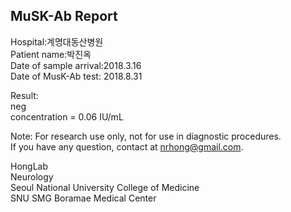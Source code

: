 
## MuSK-Ab Report

Hospital:계명대동산병원  
Patient name:박진옥  
Date of sample arrival:2018.3.16  
Date of MusK-Ab test: 2018.8.31  

Result:  
neg  
concentration = 0.06 IU/mL  

Note: For research use only, not for use in diagnostic procedures.  
If you have any question, contact at nrhong@gmail.com.  

HongLab  
Neurology  
Seoul National University College of Medicine  
SNU SMG Boramae Medical Center  
            